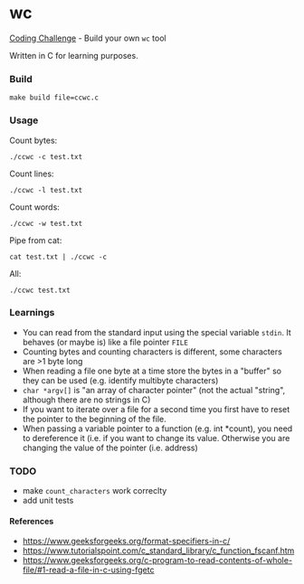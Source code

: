 # wc

[Coding Challenge](https://codingchallenges.fyi/challenges/challenge-wc/) - Build your own `wc` tool

Written in C for learning purposes.

### Build

```
make build file=ccwc.c
```

### Usage

Count bytes:
```
./ccwc -c test.txt
```

Count lines:
```
./ccwc -l test.txt
```

Count words:
```
./ccwc -w test.txt
```

Pipe from cat:
```
cat test.txt | ./ccwc -c
```

All:
```
./ccwc test.txt
```

### Learnings
- You can read from the standard input using the special variable `stdin`. It behaves (or maybe is) like a file pointer `FILE`
- Counting bytes and counting characters is different, some characters are >1 byte long
- When reading a file one byte at a time store the bytes in a "buffer" so they can be used (e.g. identify multibyte characters)
- `char *argv[]` is "an array of character pointer" (not the actual "string", although there are no strings in C)
- If you want to iterate over a file for a second time you first have to reset the pointer to the beginning of the file.
- When passing a variable pointer to a function (e.g. int *count), you need to dereference it (i.e.
if you want to change its value. Otherwise you are changing the value of the pointer (i.e. address)

### TODO
- make `count_characters` work correclty
- add unit tests

#### References

- https://www.geeksforgeeks.org/format-specifiers-in-c/
- https://www.tutorialspoint.com/c_standard_library/c_function_fscanf.htm
- https://www.geeksforgeeks.org/c-program-to-read-contents-of-whole-file/#1-read-a-file-in-c-using-fgetc
